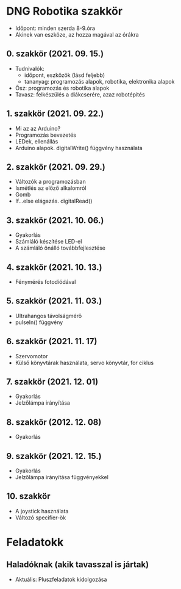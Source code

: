# DNG Robotika szakkör
* Időpont: minden szerda 8-9.óra
* Akinek van eszköze, az hozza magával az órákra

## 0. szakkör (2021. 09. 15.)
* Tudnivalók:
  - időpont, eszközök (lásd feljebb)
  - tananyag: programozás alapok, robotika, elektronika alapok
* Ősz: programozás és robotika alapok
* Tavasz: felkészülés a diákcserére, azaz robotépítés

## 1. szakkör (2021. 09. 22.)
* Mi az az Arduino?
* Programozás bevezetés
* LEDek, ellenállás
* Arduino alapok. digitalWrite() függvény használata

## 2. szakkör (2021. 09. 29.)
* Változók a programozásban
* Ismétlés az előző alkalomról
* Gomb
* If...else elágazás. digitalRead()

## 3. szakkör (2021. 10. 06.)
* Gyakorlás
* Számláló készítése LED-el
* A számláló önálló továbbfejlesztése

## 4. szakkör (2021. 10. 13.)
* Fénymérés fotodiódával

## 5. szakkör (2021. 11. 03.)
* Ultrahangos távolságmérő
* pulseIn() függvény

## 6. szakkör (2021. 11. 17)
* Szervomotor
* Külső könyvtárak használata, servo könyvtár, for ciklus

## 7. szakkör (2021. 12. 01)
* Gyakorlás
* Jelzőlámpa irányítása 

## 8. szakkör (2012. 12. 08)
* Gyakorlás

## 9. szakkör (2021. 12. 15.)
* Gyakorlás
* Jelzőlámpa irányítása függvényekkel

## 10. szakkör
* A joystick használata
* Változó specifier-ök

# Feladatokk
## Haladóknak (akik tavasszal is jártak)
* Aktuális: Pluszfeladatok kidolgozása

